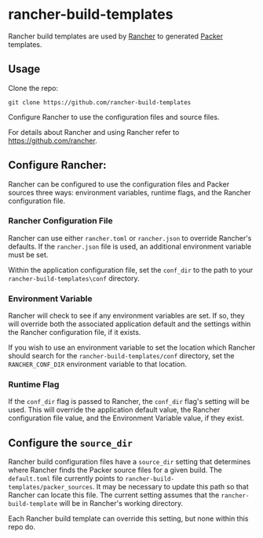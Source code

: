# rancher-build-templates
Rancher build templates are used by [Rancher](https://github.com/rancher) to generated [Packer](https://packer.io) templates. 

## Usage
Clone the repo:

    git clone https://github.com/rancher-build-templates

Configure Rancher to use the configuration files and source files.

For details about Rancher and using Rancher refer to https://github.com/rancher.

## Configure Rancher:
Rancher can be configured to use the configuration files and Packer sources three ways: environment variables, runtime flags, and the Rancher configuration file.

### Rancher Configuration File
Rancher can use either `rancher.toml` or `rancher.json` to override Rancher's defaults. If the `rancher.json` file is used, an additional environment variable must be set.

Within the application configuration file, set the `conf_dir` to the path to your `rancher-build-templates\conf` directory.

### Environment Variable
Rancher will check to see if any environment variables are set. If so, they will override both the associated application default and the settings within the Rancher configuration file, if it exists. 

If you wish to use an environment variable to set the location which Rancher should search for the `rancher-build-templates/conf` directory, set the `RANCHER_CONF_DIR` environment variable to that location.

### Runtime Flag
If the `conf_dir` flag is passed to Rancher, the `conf_dir` flag's setting will be used. This will override the application default value, the Rancher configuration file value, and the Environment Variable value, if they exist.

## Configure the `source_dir`
Rancher build configuration files have a `source_dir` setting that determines where Rancher finds the Packer source files for a given build. The `default.toml` file currently points to `rancher-build-templates/packer_sources`. It may be necessary to update this path so that Rancher can locate this file. The current setting assumes that the `rancher-build-template` will be in Rancher's working directory.

Each Rancher build template can override this setting, but none within this repo do.
    